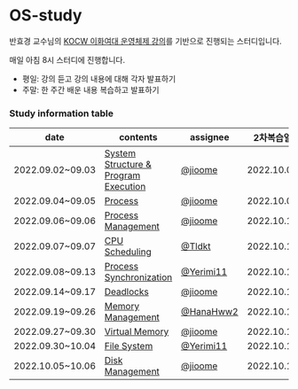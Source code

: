 # OS-study
반효경 교수님의 [KOCW 이화여대 운영체제 강의](http://kocw.net/home/cview.do?cid=3646706b4347ef09)를 기반으로 진행되는 스터디입니다.

매일 아침 8시 스터디에 진행합니다.
- 평일: 강의 듣고 강의 내용에 대해 각자 발표하기
- 주말: 한 주간 배운 내용 복습하고 발표하기

### Study information table
date|contents|assignee|2차복습일
--|--|--|--
2022.09.02~09.03|[System Structure & Program Execution](https://github.com/Growth-Collectors/OS-study/blob/b61ce2d79ed9c99292759e77d44b6c0abdcbab88/System%20Structure%20&%20Program%20Execution.md)|[@jioome](https://github.com/jioome)|2022.10.08
2022.09.04~09.05|[Process](https://github.com/Growth-Collectors/OS-study/blob/2095a576f0d19a85b1968706313c5b4e0e08ffa8/Process.md)|[@jioome](https://github.com/jioome)|2022.10.09
2022.09.06~09.06|[Process Management](https://github.com/Growth-Collectors/OS-study/blob/84c1b44250cd89bad6c5ab5a7b44e0f11fcc4414/Process%20Management.md)|[@jioome](https://github.com/jioome)|2022.10.10
2022.09.07~09.07|[CPU Scheduling](https://github.com/Growth-Collectors/OS-study/blob/main/CPU%20Scheduling.md)| [@Tldkt](https://github.com/Tldkt) |2022.10.10
2022.09.08~09.13|[Process Synchronization](https://github.com/Growth-Collectors/OS-study/blob/main/Process%20Synchronization%20(Critical%20Section).md) |[@Yerimi11](https://github.com/Yerimi11)|2022.10.11
2022.09.14~09.17|[Deadlocks](https://github.com/Growth-Collectors/OS-study/blob/2685b7853bf688f8b590a0b2be58d81b16b8be29/Deadlocks.md)| [@jioome](https://github.com/jioome) |2022.10.11
2022.09.19~09.26|[Memory Management](./memory-management.md)|[@HanaHww2](https://github.com/HanaHww2)|2022.10.12
2022.09.27~09.30|[Virtual Memory](https://github.com/Growth-Collectors/OS-study/blob/8d5db94eababfc54e0c7444133a3cc96aa1257bd/Virtual-Memory.md)|[@jioome](https://github.com/jioome)|2022.10.12
2022.09.30~10.04|[File System](./File-System.md)|[@Yerimi11](https://github.com/Yerimi11)|2022.10.13
2022.10.05~10.06|[Disk Management](./Disk-Management.md)|[@jioome](https://github.com/jioome)|2022.10.14
